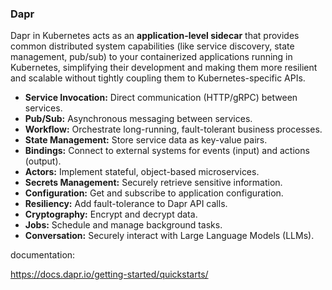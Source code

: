 ### Dapr
Dapr in Kubernetes acts as an **application-level sidecar** that provides common distributed system capabilities (like service discovery, state management, pub/sub) to your containerized applications running in Kubernetes, simplifying their development and making them more resilient and scalable without tightly coupling them to Kubernetes-specific APIs.


* **Service Invocation:** Direct communication (HTTP/gRPC) between services.
* **Pub/Sub:** Asynchronous messaging between services.
* **Workflow:** Orchestrate long-running, fault-tolerant business processes.
* **State Management:** Store service data as key-value pairs.
* **Bindings:** Connect to external systems for events (input) and actions (output).
* **Actors:** Implement stateful, object-based microservices.
* **Secrets Management:** Securely retrieve sensitive information.
* **Configuration:** Get and subscribe to application configuration.
* **Resiliency:** Add fault-tolerance to Dapr API calls.
* **Cryptography:** Encrypt and decrypt data.
* **Jobs:** Schedule and manage background tasks.
* **Conversation:** Securely interact with Large Language Models (LLMs).


documentation:

https://docs.dapr.io/getting-started/quickstarts/
